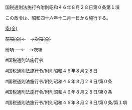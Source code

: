 国税通則法施行令附則昭和４６年８月２８日第０条第１項

この政令は、昭和四十六年十二月一日から施行する。

[条(全)](国税通則法施行＿令附則昭和４６年８月２８日第０条_.md)

~~前項(全)←~~　~~→次項(全)~~

~~前項 　 ←~~　~~→次項~~



#国税通則法施行令

#国税通則法施行令/附則昭和４６年８月２８日

#国税通則法施行令/附則昭和４６年８月２８日/第０条

#国税通則法施行令/附則昭和４６年８月２８日/第０条

#国税通則法施行令/附則昭和４６年８月２８日/第０条/第１項

